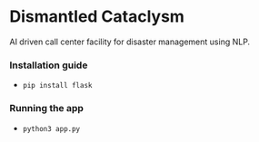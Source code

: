 # Dismantled Cataclysm

AI driven call center facility for disaster management using NLP.

### Installation guide

* `pip install flask`

### Running the app

* `python3 app.py`

